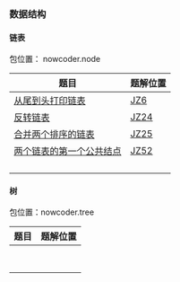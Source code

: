 ### 数据结构

#### 链表

包位置： nowcoder.node


| 题目                                                                                                                                                                                                                    | 题解位置                    |
| ------------------------------------------------------------------------------------------------------------------------------------------------------------------------------------------------------------------------- | ----------------------------- |
| [从尾到头打印链表](https://www.nowcoder.com/practice/d0267f7f55b3412ba93bd35cfa8e8035?tpId=13&tqId=23278&ru=%2Fpractice%2F75e878df47f24fdc9dc3e400ec6058ca&qru=%2Fta%2Fcoding-interviews%2Fquestion-ranking&sourceUrl=) | [JZ6](node/JZ6.java)   |
| [反转链表](https://www.nowcoder.com/practice/75e878df47f24fdc9dc3e400ec6058ca?tpId=13&tqId=23286)                                                                                                                       | [JZ24](node/JZ24.java) |
| [合并两个排序的链表](https://www.nowcoder.com/practice/d8b6b4358f774294a89de2a6ac4d9337?tpId=13&tqId=23267)                                                                                                             | [JZ25](node/JZ25.java) |
| [两个链表的第一个公共结点](https://www.nowcoder.com/practice/6ab1d9a29e88450685099d45c9e31e46?tpId=13&tqId=23257)                                                                                                       | [JZ52](node/JZ52.java) |
|                                                                                                                                                                                                                         |                             |
|                                                                                                                                                                                                                         |                             |
|                                                                                                                                                                                                                         |                             |
|                                                                                                                                                                                                                         |                             |

#### 树

包位置：nowcoder.tree


| 题目 | 题解位置 |
| ------ | ---------- |
|      |          |
|      |          |
|      |          |
|      |          |
|      |          |
|      |          |
|      |          |
|      |          |
